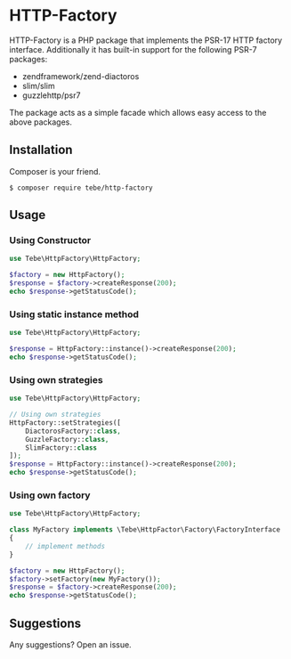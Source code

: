 # HTTP-Factory

HTTP-Factory is a PHP package that implements the PSR-17 HTTP factory interface.
Additionally it has built-in support for the following PSR-7 packages:

- zendframework/zend-diactoros
- slim/slim
- guzzlehttp/psr7  

The package acts as a simple facade which allows easy access to the above packages.


## Installation

Composer is your friend.

~~~
$ composer require tebe/http-factory
~~~


## Usage

### Using Constructor

~~~php
use Tebe\HttpFactory\HttpFactory;

$factory = new HttpFactory();
$response = $factory->createResponse(200);
echo $response->getStatusCode();
~~~

### Using static instance method

~~~php
use Tebe\HttpFactory\HttpFactory;

$response = HttpFactory::instance()->createResponse(200);
echo $response->getStatusCode();
~~~

### Using own strategies 

~~~php
use Tebe\HttpFactory\HttpFactory;

// Using own strategies
HttpFactory::setStrategies([
    DiactorosFactory::class,
    GuzzleFactory::class,
    SlimFactory::class
]);
$response = HttpFactory::instance()->createResponse(200);
echo $response->getStatusCode();
~~~

### Using own factory

~~~php
use Tebe\HttpFactory\HttpFactory;

class MyFactory implements \Tebe\HttpFactor\Factory\FactoryInterface
{
    // implement methods
}

$factory = new HttpFactory();
$factory->setFactory(new MyFactory());
$response = $factory->createResponse(200);
echo $response->getStatusCode();
~~~

## Suggestions

Any suggestions? Open an issue.
